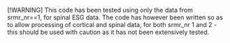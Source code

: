 [!WARNING]
This code has been tested using only the data from srmr_nr==1, for spinal ESG data. The code has however been written so 
as to allow processing of cortical and spinal data, for both srmr_nr 1 and 2 - this should be used with caution as it 
has not been extensively tested.